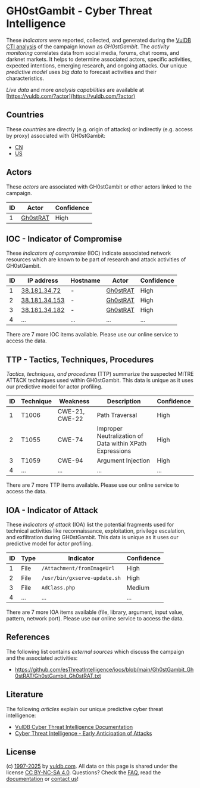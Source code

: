 # GH0stGambit - Cyber Threat Intelligence

These _indicators_ were reported, collected, and generated during the [VulDB CTI analysis](https://vuldb.com/?kb.cti) of the campaign known as _GH0stGambit_. The _activity monitoring_ correlates data from social media, forums, chat rooms, and darknet markets. It helps to determine associated actors, specific activities, expected intentions, emerging research, and ongoing attacks. Our unique _predictive model_ uses _big data_ to forecast activities and their characteristics.

_Live data_ and more _analysis capabilities_ are available at [https://vuldb.com/?actor](https://vuldb.com/?actor)

## Countries

These _countries_ are directly (e.g. origin of attacks) or indirectly (e.g. access by proxy) associated with GH0stGambit:

* [CN](https://vuldb.com/?country.cn)
* [US](https://vuldb.com/?country.us)

## Actors

These _actors_ are associated with GH0stGambit or other actors linked to the campaign.

ID | Actor | Confidence
-- | ----- | ----------
1 | [Gh0stRAT](https://vuldb.com/?actor.gh0strat) | High

## IOC - Indicator of Compromise

These _indicators of compromise_ (IOC) indicate associated network resources which are known to be part of research and attack activities of GH0stGambit.

ID | IP address | Hostname | Actor | Confidence
-- | ---------- | -------- | ----- | ----------
1 | [38.181.34.72](https://vuldb.com/?ip.38.181.34.72) | - | [Gh0stRAT](https://vuldb.com/?actor.gh0strat) | High
2 | [38.181.34.153](https://vuldb.com/?ip.38.181.34.153) | - | [Gh0stRAT](https://vuldb.com/?actor.gh0strat) | High
3 | [38.181.34.182](https://vuldb.com/?ip.38.181.34.182) | - | [Gh0stRAT](https://vuldb.com/?actor.gh0strat) | High
4 | ... | ... | ... | ...

There are 7 more IOC items available. Please use our online service to access the data.

## TTP - Tactics, Techniques, Procedures

_Tactics, techniques, and procedures_ (TTP) summarize the suspected MITRE ATT&CK techniques used within GH0stGambit. This data is unique as it uses our predictive model for actor profiling.

ID | Technique | Weakness | Description | Confidence
-- | --------- | -------- | ----------- | ----------
1 | T1006 | CWE-21, CWE-22 | Path Traversal | High
2 | T1055 | CWE-74 | Improper Neutralization of Data within XPath Expressions | High
3 | T1059 | CWE-94 | Argument Injection | High
4 | ... | ... | ... | ...

There are 7 more TTP items available. Please use our online service to access the data.

## IOA - Indicator of Attack

These _indicators of attack_ (IOA) list the potential fragments used for technical activities like reconnaissance, exploitation, privilege escalation, and exfiltration during GH0stGambit. This data is unique as it uses our predictive model for actor profiling.

ID | Type | Indicator | Confidence
-- | ---- | --------- | ----------
1 | File | `/Attachment/fromImageUrl` | High
2 | File | `/usr/bin/gxserve-update.sh` | High
3 | File | `AdClass.php` | Medium
4 | ... | ... | ...

There are 7 more IOA items available (file, library, argument, input value, pattern, network port). Please use our online service to access the data.

## References

The following list contains _external sources_ which discuss the campaign and the associated activities:

* https://github.com/esThreatIntelligence/iocs/blob/main/Gh0stGambit_Gh0stRAT/Gh0stGambit_Gh0stRAT.txt

## Literature

The following _articles_ explain our unique predictive cyber threat intelligence:

* [VulDB Cyber Threat Intelligence Documentation](https://vuldb.com/?kb.cti)
* [Cyber Threat Intelligence - Early Anticipation of Attacks](https://www.scip.ch/en/?labs.20201022)

## License

(c) [1997-2025](https://vuldb.com/?kb.changelog) by [vuldb.com](https://vuldb.com/?kb.about). All data on this page is shared under the license [CC BY-NC-SA 4.0](https://creativecommons.org/licenses/by-nc-sa/4.0/). Questions? Check the [FAQ](https://vuldb.com/?kb.faq), read the [documentation](https://vuldb.com/?kb) or [contact us](https://vuldb.com/?contact)!
